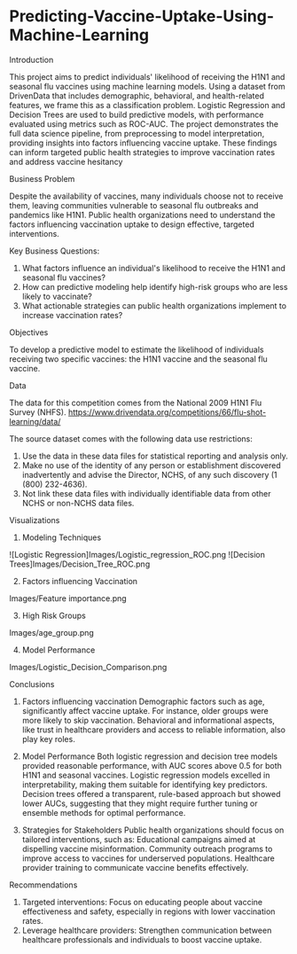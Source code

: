 # Predicting-Vaccine-Uptake-Using-Machine-Learning

Introduction

This project aims to predict individuals' likelihood of receiving the H1N1 and seasonal flu vaccines using machine learning models. Using a dataset from DrivenData that includes demographic, behavioral, and health-related features, we frame this as a classification problem. Logistic Regression and Decision Trees are used to build predictive models, with performance evaluated using metrics such as ROC-AUC. The project demonstrates the full data science pipeline, from preprocessing to model interpretation, providing insights into factors influencing vaccine uptake. These findings can inform targeted public health strategies to improve vaccination rates and address vaccine hesitancy

Business Problem

Despite the availability of vaccines, many individuals choose not to receive them, leaving communities vulnerable to seasonal flu outbreaks and pandemics like H1N1. Public health organizations need to understand the factors influencing vaccination uptake to design effective, targeted interventions.

Key Business Questions:

1. What factors influence an individual's likelihood to receive the H1N1 and seasonal flu vaccines?
2. How can predictive modeling help identify high-risk groups who are less likely to vaccinate?
3. What actionable strategies can public health organizations implement to increase vaccination rates?

Objectives

To develop a predictive model to estimate the likelihood of individuals receiving two specific vaccines: the H1N1 vaccine and the seasonal flu vaccine.

Data

The data for this competition comes from the National 2009 H1N1 Flu Survey (NHFS). https://www.drivendata.org/competitions/66/flu-shot-learning/data/

The source dataset comes with the following data use restrictions:
1. Use the data in these data files for statistical reporting and analysis only.
2. Make no use of the identity of any person or establishment discovered inadvertently and advise the Director, NCHS, of any such discovery (1 (800) 232-4636).
3. Not link these data files with individually identifiable data from other NCHS or non-NCHS data files.

Visualizations

1. Modeling Techniques

![Logistic Regression]Images/Logistic_regression_ROC.png
![Decision Trees]Images/Decision_Tree_ROC.png

2. Factors influencing Vaccination

Images/Feature importance.png

3. High Risk Groups

Images/age_group.png

4. Model Performance

Images/Logistic_Decision_Comparison.png

Conclusions

1. Factors influencing vaccination
Demographic factors such as age, significantly affect vaccine uptake. For instance, older groups were more likely to skip vaccination. Behavioral and informational aspects, like trust in healthcare providers and access to reliable information, also play key roles.

2. Model Performance
Both logistic regression and decision tree models provided reasonable performance, with AUC scores above 0.5 for both H1N1 and seasonal vaccines.
Logistic regression models excelled in interpretability, making them suitable for identifying key predictors.
Decision trees offered a transparent, rule-based approach but showed lower AUCs, suggesting that they might require further tuning or ensemble methods for optimal performance.

3. Strategies for Stakeholders
Public health organizations should focus on tailored interventions, such as:
Educational campaigns aimed at dispelling vaccine misinformation.
Community outreach programs to improve access to vaccines for underserved populations.
Healthcare provider training to communicate vaccine benefits effectively.


Recommendations

1. Targeted interventions: Focus on educating people about vaccine effectiveness and safety, especially in regions with lower vaccination rates.
2. Leverage healthcare providers: Strengthen communication between healthcare professionals and individuals to boost vaccine uptake.
